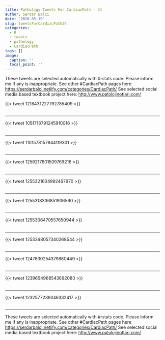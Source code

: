 ```yaml
---
title: Pathology Tweets For CardiacPath - 34
author: Serdar Balci
date: '2020-05-19'
slug: tweetsForCardiacPath34
categories:
  - R
  - tweets
  - pathology
  - CardiacPath
tags: []
image:
  caption: ''
  focal_point: ''
---
```



These tweets are selected automatically with #rstats code. Please inform me if any is inappropriate.
See other #CardiacPath pages here: https://serdarbalci.netlify.com/categories/CardiacPath/ 
See selected social media based textbook project here: http://www.patolojinotlari.com/

{{< tweet 1218431227792785409 >}}
<br>
<br>
<hr>
{{< tweet 1051713791245910016 >}}
<br>
<br>
<hr>
{{< tweet 1101578157944119301 >}}
<br>
<br>
<hr>
{{< tweet 1259217801509769216 >}}
<br>
<br>
<hr>
{{< tweet 1255321634992467970 >}}
<br>
<br>
<hr>
{{< tweet 1255318336851906560 >}}
<br>
<br>
<hr>
{{< tweet 1255306470557650944 >}}
<br>
<br>
<hr>
{{< tweet 1253368057340268544 >}}
<br>
<br>
<hr>
{{< tweet 1247630254379880449 >}}
<br>
<br>
<hr>
{{< tweet 1239654968543662080 >}}
<br>
<br>
<hr>
{{< tweet 1232577239046332417 >}}
<br>
<br>
<hr>


These tweets are selected automatically with #rstats code. Please inform me if any is inappropriate.
See other #CardiacPath pages here: https://serdarbalci.netlify.com/categories/CardiacPath/ 
See selected social media based textbook project here: http://www.patolojinotlari.com/
